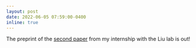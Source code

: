 ```yaml
---
layout: post
date: 2022-06-05 07:59:00-0400
inline: true
---
```

The preprint of the [second paper](https://www.biorxiv.org/content/10.1101/2022.06.03.494730v1) from my internship with the Liu lab is out!